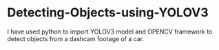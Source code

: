 # Detecting-Objects-using-YOLOV3
I have used python to import YOLOV3 model and OPENCV framework to detect objects from a dashcam footage of a car.
